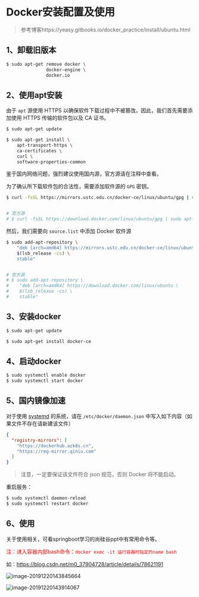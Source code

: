 # Docker安装配置及使用

> 参考博客https://yeasy.gitbooks.io/docker_practice/install/ubuntu.html

## 1、卸载旧版本

```bash
$ sudo apt-get remove docker \
               docker-engine \
               docker.io
```



## 2、使用apt安装

由于 `apt` 源使用 HTTPS 以确保软件下载过程中不被篡改。因此，我们首先需要添加使用 HTTPS 传输的软件包以及 CA 证书。

```bash
$ sudo apt-get update

$ sudo apt-get install \
    apt-transport-https \
    ca-certificates \
    curl \
    software-properties-common
```

鉴于国内网络问题，强烈建议使用国内源，官方源请在注释中查看。

为了确认所下载软件包的合法性，需要添加软件源的 `GPG` 密钥。

```bash
$ curl -fsSL https://mirrors.ustc.edu.cn/docker-ce/linux/ubuntu/gpg | sudo apt-key add -


# 官方源
# $ curl -fsSL https://download.docker.com/linux/ubuntu/gpg | sudo apt-key add -
```



然后，我们需要向 `source.list` 中添加 Docker 软件源

```bash
$ sudo add-apt-repository \
    "deb [arch=amd64] https://mirrors.ustc.edu.cn/docker-ce/linux/ubuntu \
    $(lsb_release -cs) \
    stable"


# 官方源
# $ sudo add-apt-repository \
#    "deb [arch=amd64] https://download.docker.com/linux/ubuntu \
#    $(lsb_release -cs) \
#    stable"
```



## 3、安装docker

```bash
$ sudo apt-get update

$ sudo apt-get install docker-ce
```



## 4、启动docker

```bash
$ sudo systemctl enable docker
$ sudo systemctl start docker
```



## 5、国内镜像加速

对于使用 [systemd](https://www.freedesktop.org/wiki/Software/systemd/) 的系统，请在 `/etc/docker/daemon.json` 中写入如下内容（如果文件不存在请新建该文件）

```json
{
  "registry-mirrors": [
    "https://dockerhub.azk8s.cn",
    "https://reg-mirror.qiniu.com"
  ]
}
```

> 注意，一定要保证该文件符合 json 规范，否则 Docker 将不能启动。



重启服务：

```bash
$ sudo systemctl daemon-reload
$ sudo systemctl restart docker
```







## 6、使用

关于使用相关，可看springboot学习的尚硅谷ppt中有常用命令等。

<font color='red'>注：进入容器内部bash命令：`docker exec -it 运行容器时指定的name bash`</font>

如：https://blog.csdn.net/m0_37904728/article/details/78621191



![image-20191220143845664](/Users/jc/Documents/JavaNote/Docker/image-20191220143845664.png)



![image-20191220143914067](/Users/jc/Documents/JavaNote/Docker/image-20191220143914067.png)